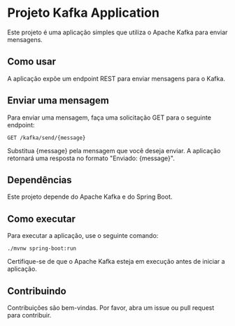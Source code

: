 # Projeto Kafka Application
Este projeto é uma aplicação simples que utiliza o Apache Kafka para enviar mensagens.

## Como usar
A aplicação expõe um endpoint REST para enviar mensagens para o Kafka.

## Enviar uma mensagem
Para enviar uma mensagem, faça uma solicitação GET para o seguinte endpoint:
```
GET /kafka/send/{message}
```

Substitua {message} pela mensagem que você deseja enviar. A aplicação retornará uma resposta no formato "Enviado: {message}".

## Dependências
Este projeto depende do Apache Kafka e do Spring Boot.

## Como executar
Para executar a aplicação, use o seguinte comando:
```
./mvnw spring-boot:run
```

Certifique-se de que o Apache Kafka esteja em execução antes de iniciar a aplicação.

## Contribuindo
Contribuições são bem-vindas. Por favor, abra um issue ou pull request para contribuir.
